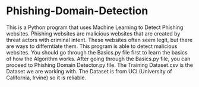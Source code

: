 # Phishing-Domain-Detection
This is a Python program that uses Machine Learning to Detect Phishing websites. Phishing websites are malicious websites that are created by threat actors with criminal intent. These websites often seem legit, but there are ways to differntiate them. This program is able to detect malicious websites. 
You should go through the Basics.py file first to learn the basics of how the Algorithm works. After going through the Basics.py file, you can proceed to Phishing Domain Detector.py file. The Training Dataset.csv is the Dataset we are working with.  The Dataset is from UCI (University of California, Irvine) so it is reliable.  
